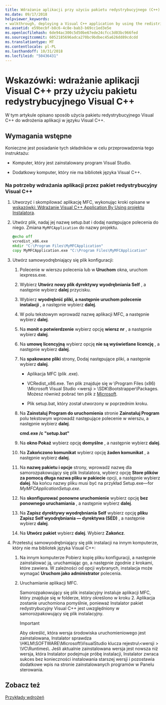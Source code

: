 ```yaml
---
title: Wdrażanie aplikacji przy użyciu pakietu redystrybucyjnego (C++)
ms.date: 09/17/2018
helpviewer_keywords:
- walkthrough, deploying a Visual C++ application by using the redistributable package
ms.assetid: e59becbf-b8c6-4c8e-bab3-b69cc1ed3e5e
ms.openlocfilehash: 6de94ac300c5d50be67ede24cfcc3d03bc966fed
ms.sourcegitcommit: 6052185696adca270bc9bdbec45a626dd89cdcdd
ms.translationtype: MT
ms.contentlocale: pl-PL
ms.lasthandoff: 10/31/2018
ms.locfileid: "50436431"
---
```

# <a name="walkthrough-deploying-a-visual-c-application-by-using-the-visual-c-redistributable-package"></a>Wskazówki: wdrażanie aplikacji Visual C++ przy użyciu pakietu redystrybucyjnego Visual C++

W tym artykule opisano sposób użycia pakietu redystrybucyjnego Visual C++ do wdrożenia aplikacji w języku Visual C++.

## <a name="prerequisites"></a>Wymagania wstępne

Konieczne jest posiadanie tych składników w celu przeprowadzenia tego instruktażu:

- Komputer, który jest zainstalowany program Visual Studio.

- Dodatkowy komputer, który nie ma bibliotek języka Visual C++.

### <a name="to-use-the-visual-c-redistributable-package-to-deploy-an-application"></a>Na potrzeby wdrażania aplikacji przez pakiet redystrybucyjny Visual C++

1.  Utworzyć i skompilować aplikację MFC, wykonując kroki opisane w [wskazówki: Wdrażanie Visual C++ Application By Using projektu Instalatora](walkthrough-deploying-a-visual-cpp-application-by-using-a-setup-project.md).

1. Utwórz plik, nadaj jej nazwę setup.bat i dodaj następujące polecenia do niego. Zmiana `MyMFCApplication` do nazwy projektu.

    ```cmd
    @echo off
    vcredist_x86.exe
    mkdir "C:\Program Files\MyMFCApplication"
    copy MyMFCApplication.exe "C:\Program Files\MyMFCApplication"
    ```

1. Utwórz samowyodrębniający się plik konfiguracji:

   1. Polecenie w wierszu polecenia lub w **Uruchom** okna, uruchom iexpress.exe.

   1. Wybierz **Utwórz nowy plik dyrektywy wyodrębniania Self** , a następnie wybierz **dalej** przycisku.

   1. Wybierz **wyodrębnić pliki, a następnie uruchom polecenie instalacji** , a następnie wybierz **dalej**.

   1. W polu tekstowym wprowadź nazwę aplikacji MFC, a następnie wybierz **dalej**.

   1. Na **monit o potwierdzenie** wybierz opcję **wiersz nr** , a następnie wybierz **dalej**.

   1. Na **umowę licencyjną** wybierz opcję **nie są wyświetlane licencję** , a następnie wybierz **dalej**.

   1. Na **spakowane pliki** strony, Dodaj następujące pliki, a następnie wybierz **dalej**.

      - Aplikacja MFC (plik .exe).

      - VCRedist_x86.exe. Ten plik znajduje się w \Program Files (x86) \Microsoft Visual Studio \<wersji > \SDK\Bootstrapper\Packages\. Możesz również pobrać ten plik z [Microsoft](https://www.microsoft.com/download/confirmation.aspx?id=5555).

      - Plik setup.bat, który został utworzony w poprzednim kroku.

   1. Na **Zainstaluj Program do uruchomienia** stronie **Zainstaluj Program** polu tekstowym wprowadź następujące polecenie w wierszu, a następnie wybierz **dalej**.

      **cmd.exe /c "setup.bat"**

   1. Na **okno Pokaż** wybierz opcję **domyślne** , a następnie wybierz **dalej**.

   1. Na **Zakończono komunikat** wybierz opcję **żaden komunikat** , a następnie wybierz **dalej**.

   1. Na **nazwę pakietu i opcje** strony, wprowadź nazwę dla samorozpakowujący się plik Instalatora, wybierz opcję **Store plików za pomocą długa nazwa pliku w pakiecie** opcji, a następnie wybierz **dalej**. Na końcu nazwy pliku musi być na przykład Setup.exe—for *MyMFCApplicationSetup.exe*.

   1. Na **skonfigurować ponowne uruchomienie** wybierz opcję **bez ponownego uruchamiania** , a następnie wybierz **dalej**.

   1. Na **Zapisz dyrektywy wyodrębniania Self** wybierz opcję **pliku Zapisz Self wyodrębniania — dyrektywa (SED)** , a następnie wybierz **dalej**.

   1. Na **Utwórz pakiet** wybierz **dalej**. Wybierz **Zakończ**.

1. Przetestuj samowyodrębniający się plik instalacji na innym komputerze, który nie ma bibliotek języka Visual C++:

   1. Na innym komputerze Pobierz kopię pliku konfiguracji, a następnie zainstalować ją, uruchamiając go, a następnie zgodnie z krokami, które zawiera. W zależności od opcji wybranych, instalacja może wymagać **Uruchom jako administrator** polecenia.

   1. Uruchamianie aplikacji MFC.

      Samorozpakowujący się plik instalacyjny instaluje aplikacji MFC, który znajduje się w folderze, który określono w kroku 2. Aplikacja zostanie uruchomiona pomyślnie, ponieważ Instalator pakiet redystrybucyjny Visual C++ jest uwzględniony w samorozpakowujący się plik instalacyjny.

      > [!IMPORTANT]
      > Aby określić, która wersja środowiska uruchomieniowego jest zainstalowana, Instalator sprawdza \HKLM\SOFTWARE\Microsoft\VisualStudio klucza rejestru\\\<wersji > \VC\Runtimes\\<platform>. Jeśli aktualnie zainstalowana wersja jest nowsza niż wersja, która Instalator podejmuje próbę instalacji, Instalator zwraca sukces bez konieczności instalowania starszej wersji i pozostawia dodatkowe wpis na stronie zainstalowanych programów w Panelu sterowania.

## <a name="see-also"></a>Zobacz też

[Przykłady wdrożeń](deployment-examples.md)<br/>
